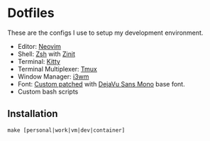 # Dotfiles

These are the configs I use to setup my development environment.
- Editor: [Neovim](https://github.com/neovim/neovim)
- Shell: [Zsh](https://www.zsh.org) with [Zinit](https://github.com/zdharma-continuum/zinit)
- Terminal: [Kitty](https://github.com/kovidgoyal/kitty)
- Terminal Multiplexer: [Tmux](https://github.com/tmux/tmux)
- Window Manager: [i3wm](https://github.com/i3/i3)
- Font: [Custom patched](https://github.com/ryanoasis/nerd-fonts#font-patcher) with [DejaVu Sans Mono](https://dejavu-fonts.github.io/) base font. 
- Custom bash scripts

## Installation

```
make [personal|work|vm|dev|container]
```
